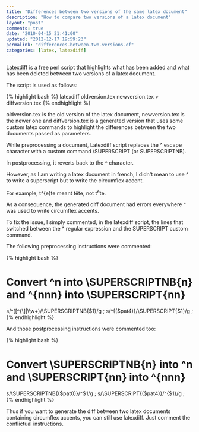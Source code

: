 ```yaml
---
title: "Differences between two versions of the same latex document"
description: "How to compare two versions of a latex document"
layout: "post"
comments: true
date: "2010-04-15 21:41:00"
updated: "2012-12-17 19:59:23"
permalink: "differences-between-two-versions-of"
categories: [latex, latexdiff]
---
```

[Latexdiff](http://www.ctan.org/tex-archive/support/latexdiff/) is a free perl script that highlights what has been added and what has been deleted between two versions of a latex document.

The script is used as follows:

{% highlight bash %}
latexdiff oldversion.tex newversion.tex > diffversion.tex
{% endhighlight %}

oldversion.tex is the old version of the latex document, newversion.tex is the newer one and diffversion.tex is a generated version that uses some custom latex commands to highlight the differences between the two documents passed as parameters.

While preprocessing a document, Latexdiff script replaces the \^ escape character with a custom command \SUPERSCRIPT (or SUPERSCRIPTNB).

In postprocessing, it reverts back to the \^ character.

However, as I am writing a latex document in french, I didn't mean to use ^ to write a superscript but to write the circumflex accent.

For example, t\^{e}te meant tête, not t<sup>e</sup>te.

As a consequence, the generated diff document had errors everywhere  \^ was used to write circumflex accents.

To fix the issue, I simply commented, in the latexdiff script, the lines that switched between the \^ regular expression and the SUPERSCRIPT custom command.

The following preprocessing instructions were commented:

{% highlight bash %}
# Convert ^n into \SUPERSCRIPTNB{n} and ^{nnn} into \SUPERSCRIPT{nn}
s/\^([^{\\]|\\\w+)/\\SUPERSCRIPTNB{$1}/g ;
s/\^{($pat4)}/\\SUPERSCRIPT{$1}/g ;
{% endhighlight %}

And those postprocessing instructions were commented too:

{% highlight bash %}
# Convert \SUPERSCRIPTNB{n} into ^n and \SUPERSCRIPT{nn} into ^{nnn}
s/\\SUPERSCRIPTNB{($pat0)}/^$1/g ;
s/\\SUPERSCRIPT{($pat4)}/^{$1}/g ;
{% endhighlight %}

Thus if you want to generate the diff between two latex documents containing circumflex accents, you can still use latexdiff. Just comment the conflictual instructions.